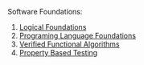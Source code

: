 Software Foundations: 

1. [Logical Foundations](https://softwarefoundations.cis.upenn.edu/lf-current/index.html)
2. [Programing Language Foundations](https://softwarefoundations.cis.upenn.edu/plf-current/index.html)
3. [Verified Functional Algorithms](https://softwarefoundations.cis.upenn.edu/vfa-current/index.html)
4. [Property Based Testing](https://softwarefoundations.cis.upenn.edu/qc-current/index.html)



